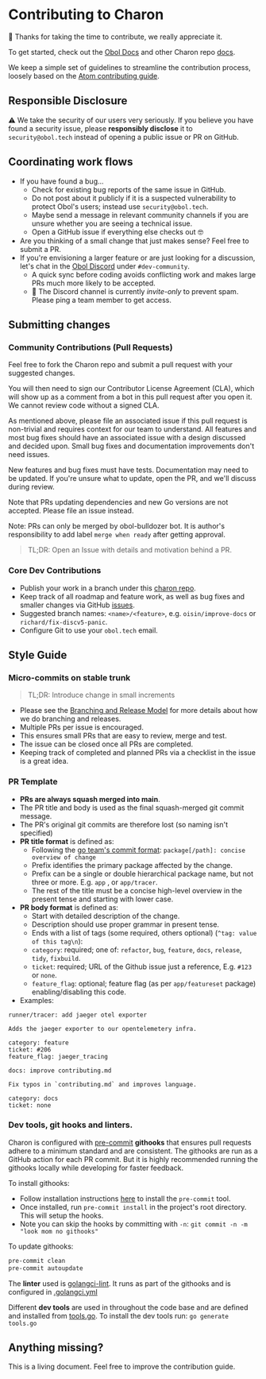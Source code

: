 # Contributing to Charon

🎉 Thanks for taking the time to contribute, we really appreciate it.

To get started, check out the [Obol Docs](https://docs.obol.tech/) and other Charon repo [docs](.).

We keep a simple set of guidelines to streamline the contribution process,
loosely based on the [Atom contributing guide](https://github.com/atom/atom/blob/master/CONTRIBUTING.md).

## Responsible Disclosure

⚠️ We take the security of our users very seriously.
If you believe you have found a security issue, please **responsibly disclose** it to `security@obol.tech`
instead of opening a public issue or PR on GitHub.

## Coordinating work flows

- If you have found a bug...
    - Check for existing bug reports of the same issue in GitHub.
    - Do not post about it publicly if it is a suspected vulnerability to protect Obol's users;
      instead use `security@obol.tech`.
    - Maybe send a message in relevant community channels if you are unsure whether you are seeing a technical issue.
    - Open a GitHub issue if everything else checks out 🤓
- Are you thinking of a small change that just makes sense? Feel free to submit a PR.
- If you're envisioning a larger feature or are just looking for a discussion,
  let's chat in the [Obol Discord](https://discord.gg/n6ebKsX46w/) under `#dev-community`.
    - A quick sync before coding avoids conflicting work and makes large PRs much more likely to be accepted.
    - 👀 The Discord channel is currently _invite-only_ to prevent spam. Please ping a team member to get access.

## Submitting changes

### Community Contributions (Pull Requests)

Feel free to fork the Charon repo and submit a pull request with your suggested changes.

You will then need to sign our Contributor License Agreement (CLA), which will show up as a comment
from a bot in this pull request after you open it. We cannot review code without a signed CLA.

As mentioned above, please file an associated issue if this pull request is non-trivial and
requires context for our team to understand. All features and most bug fixes should have
an associated issue with a design discussed and decided upon. Small bug fixes and documentation
improvements don't need issues.

New features and bug fixes must have tests. Documentation may need to be updated. If you're
unsure what to update, open the PR, and we'll discuss during review.

Note that PRs updating dependencies and new Go versions are not accepted. Please file an issue instead.

Note: PRs can only be merged by obol-bulldozer bot. It is author's responsibility to add label `merge when ready` after getting approval.

> TL;DR: Open an Issue with details and motivation behind a PR.

### Core Dev Contributions

- Publish your work in a branch under this [charon repo](https://github.com/ObolNetwork/charon).
- Keep track of all roadmap and feature work, as well as bug fixes and smaller changes via GitHub [issues](https://github.com/ObolNetwork/charon/issues).
- Suggested branch names: `<name>/<feature>`, e.g. `oisin/improve-docs` or `richard/fix-discv5-panic`.
- Configure Git to use your `obol.tech` email.

## Style Guide

### Micro-commits on stable trunk

> TL;DR: Introduce change in small increments

- Please see the [Branching and Release Model](branching.md) for more details about how we do branching and releases.
- Multiple PRs per issue is encouraged.
- This ensures small PRs that are easy to review, merge and test.
- The issue can be closed once all PRs are completed.
- Keeping track of completed and planned PRs via a checklist in the issue is a great idea.

### PR Template

- **PRs are always squash merged into main**.
- The PR title and body is used as the final squash-merged git commit message.
- The PR's original git commits are therefore lost (so naming isn't specified)
- **PR title format** is defined as:
  - Following the [go team's commit format](https://github.com/golang/go/commits/master): `package[/path]: concise overview of change`
  - Prefix identifies the primary package affected by the change.
  - Prefix can be a single or double hierarchical package name, but not three or more. E.g. `app` , or `app/tracer`.
  - The rest of the title must be a concise high-level overview in the present tense and starting with lower case.
- **PR body format** is defined as:
  - Start with detailed description of the change.
  - Description should use proper grammar in present tense.
  - Ends with a list of tags (some required, others optional) (`^tag: value of this tag\n`):
  - `category`: required; one of: `refactor`, `bug`, `feature`, `docs`, `release`, `tidy`, `fixbuild`.
  - `ticket`: required; URL of the Github issue just a reference, E.g. `#123` or `none`.
  - `feature_flag`: optional; feature flag (as per `app/featureset` package) enabling/disabling this code.
- Examples:
```
runner/tracer: add jaeger otel exporter

Adds the jaeger exporter to our opentelemetery infra.

category: feature
ticket: #206
feature_flag: jaeger_tracing
```
```
docs: improve contributing.md

Fix typos in `contributing.md` and improves language.

category: docs
ticket: none
```

### Dev tools, git hooks and linters.

Charon is configured with [pre-commit](https://pre-commit.com) **githooks** that ensures pull
requests adhere to a minimum standard and are consistent. The githooks are run as a GitHub action
for each PR commit. But it is highly recommended running the githooks locally while developing for faster feedback.

To install githooks:
- Follow installation instructions [here](https://pre-commit.com/#installation) to install the `pre-commit` tool.
- Once installed, run `pre-commit install` in the project's root directory. This will setup the hooks.
- Note you can skip the hooks by committing with `-n`: `git commit -n -m "look mom no githooks"`

To update githooks:
```sh
pre-commit clean
pre-commit autoupdate
```

The **linter** used is [golangci-lint](https://golangci-lint.run/). It runs as part of the githooks and is configured in [.golangci.yml](../.golangci.yml)

Different **dev tools** are used in throughout the code base and are defined and installed from [tools.go](../tools.go). To install the dev tools run: `go generate tools.go`

## Anything missing?

This is a living document. Feel free to improve the contribution guide.
